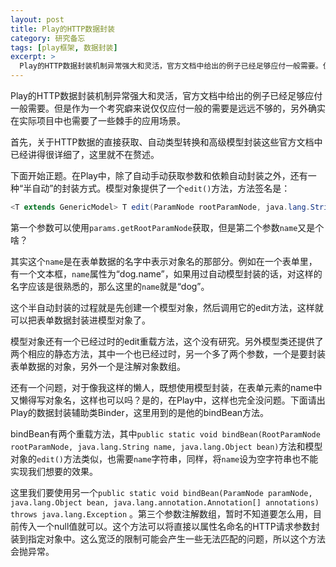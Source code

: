 ```yaml
---
layout: post
title: Play的HTTP数据封装
category: 研究备忘
tags: [play框架, 数据封装]
excerpt: >
  Play的HTTP数据封装机制异常强大和灵活，官方文档中给出的例子已经足够应付一般需要。但是作为一个考究癖来说仅仅应付一般的需要是远远不够的，另外确实在实际项目中也需要了一些棘手的应用场景...
---
```


Play的HTTP数据封装机制异常强大和灵活，官方文档中给出的例子已经足够应付一般需要。但是作为一个考究癖来说仅仅应付一般的需要是远远不够的，另外确实在实际项目中也需要了一些棘手的应用场景。

首先，关于HTTP数据的直接获取、自动类型转换和高级模型封装这些官方文档中已经讲得很详细了，这里就不在赘述。

下面开始正题。在Play中，除了自动手动获取参数和依赖自动封装之外，还有一种“半自动”的封装方式。模型对象提供了一个`edit()`方法，方法签名是：

``` java
<T extends GenericModel> T edit(ParamNode rootParamNode, java.lang.String name)
```

第一个参数可以使用`params.getRootParamNode`获取，但是第二个参数`name`又是个啥？

其实这个`name`是在表单数据的名字中表示对象名的那部分。例如在一个表单里，有一个文本框，`name`属性为“dog.name”，如果用过自动模型封装的话，对这样的名字应该是很熟悉的，那么这里的`name`就是“dog”。

这个半自动封装的过程就是先创建一个模型对象，然后调用它的edit方法，这样就可以把表单数据封装进模型对象了。

模型对象还有一个已经过时的edit重载方法，这个没有研究。另外模型类还提供了两个相应的静态方法，其中一个也已经过时，另一个多了两个参数，一个是要封装表单数据的对象，另外一个是注解对象数组。

还有一个问题，对于像我这样的懒人，既想使用模型封装，在表单元素的name中又懒得写对象名，这样也可以吗？是的，在Play中，这样也完全没问题。下面请出Play的数据封装辅助类Binder，这里用到的是他的bindBean方法。

bindBean有两个重载方法，其中`public static void bindBean(RootParamNode rootParamNode, java.lang.String name, java.lang.Object bean)`方法和模型对象的`edit()`方法类似，也需要`name`字符串，同样，将`name`设为空字符串也不能实现我们想要的效果。

这里我们要使用另一个`public static void bindBean(ParamNode paramNode, java.lang.Object bean, java.lang.annotation.Annotation[] annotations) throws java.lang.Exception` 。第三个参数注解数组，暂时不知道要怎么用，目前传入一个null值就可以。这个方法可以将直接以属性名命名的HTTP请求参数封装到指定对象中。这么宽泛的限制可能会产生一些无法匹配的问题，所以这个方法会抛异常。


